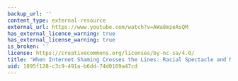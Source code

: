 ```yaml
---
backup_url: ''
content_type: external-resource
external_url: https://www.youtube.com/watch?v=AWa8mzeAsQM
has_external_licence_warning: true
has_external_license_warning: true
is_broken: ''
license: https://creativecommons.org/licenses/by-nc-sa/4.0/
title: 'When Internet Shaming Crosses the Lines: Racial Spectacle and Memetic Culture'
uid: 1895f128-c3c9-491a-b6dd-74d0169a47cd
---
```

